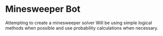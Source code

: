 # Minesweeper Bot
Attempting to create a minesweeper solver
Will be using simple logical methods when possible and use probability calculations when necessary.
 